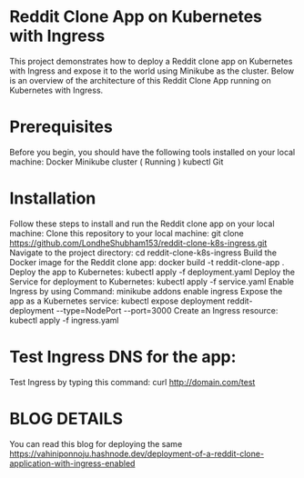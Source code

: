 
# Reddit Clone App on Kubernetes with Ingress

This project demonstrates how to deploy a Reddit clone app on Kubernetes with Ingress and expose it to the world using Minikube as the cluster. Below is an overview of the architecture of this Reddit Clone App running on Kubernetes with Ingress.



# Prerequisites

Before you begin, you should have the following tools installed on your local machine:
Docker
Minikube cluster ( Running )
kubectl
Git

# Installation

Follow these steps to install and run the Reddit clone app on your local machine:
Clone this repository to your local machine: git clone https://github.com/LondheShubham153/reddit-clone-k8s-ingress.git
Navigate to the project directory: cd reddit-clone-k8s-ingress
Build the Docker image for the Reddit clone app: docker build -t reddit-clone-app .
Deploy the app to Kubernetes: kubectl apply -f deployment.yaml
Deploy the Service for deployment to Kubernetes: kubectl apply -f service.yaml
Enable Ingress by using Command: minikube addons enable ingress
Expose the app as a Kubernetes service: kubectl expose deployment reddit-deployment --type=NodePort --port=3000
Create an Ingress resource: kubectl apply -f ingress.yaml

# Test Ingress DNS for the app:

Test Ingress by typing this command: curl http://domain.com/test

# BLOG DETAILS

You can read this blog for deploying the same https://vahiniponnoju.hashnode.dev/deployment-of-a-reddit-clone-application-with-ingress-enabled
